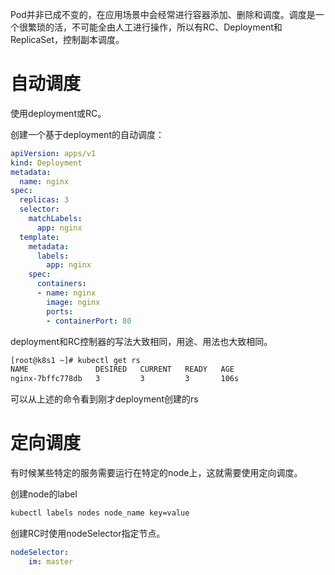 Pod并非已成不变的，在应用场景中会经常进行容器添加、删除和调度。调度是一个很繁琐的活，不可能全由人工进行操作，所以有RC、Deployment和ReplicaSet，控制副本调度。

# 自动调度

使用deployment或RC。

创建一个基于deployment的自动调度：

```yaml
apiVersion: apps/v1
kind: Deployment
metadata:
  name: nginx
spec:
  replicas: 3
  selector:
    matchLabels:
      app: nginx
  template:
    metadata:
      labels:
        app: nginx
    spec:
      containers:
      - name: nginx
        image: nginx
        ports:
        - containerPort: 80
```
deployment和RC控制器的写法大致相同，用途、用法也大致相同。

```bash
[root@k8s1 ~]# kubectl get rs
NAME               DESIRED   CURRENT   READY   AGE
nginx-7bffc778db   3         3         3       106s
```
可以从上述的命令看到刚才deployment创建的rs

# 定向调度

有时候某些特定的服务需要运行在特定的node上，这就需要使用定向调度。

创建node的label

```bash
kubectl labels nodes node_name key=value
```

创建RC时使用nodeSelector指定节点。

```yaml
nodeSelector:
    im: master
```